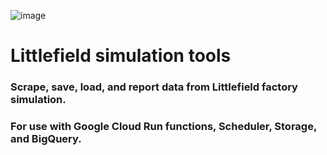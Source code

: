 ![image](https://github.com/user-attachments/assets/b127135b-f907-45c1-849b-70dd3ad9e612)

# Littlefield simulation tools
### Scrape, save, load, and report data from Littlefield factory simulation. 
### For use with Google Cloud Run functions, Scheduler, Storage, and BigQuery.


